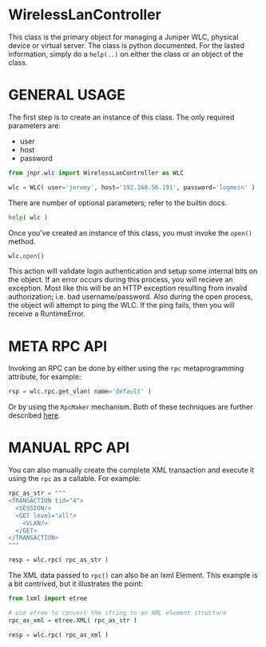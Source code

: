 # WirelessLanController

This class is the primary object for managing a Juniper WLC, physical device or virtual server.  The class is python documented.  For the lasted information, simply do a `help(..)` on either the class or an object of the class.

# GENERAL USAGE

The first step is to create an instance of this class.  The only required parameters are:
  * user
  * host
  * password

````python
from jnpr.wlc import WirelessLanController as WLC

wlc = WLC( user='jeremy', host='192.168.56.191', password='logmein' )
````

There are number of optional parameters; refer to the builtin docs.
````python
help( wlc )
````

Once you've created an instance of this class, you must invoke the `open()` method.  
````python
wlc.open()
````
This action will validate login authentication and setup some internal bits on the object.  If an error occurs during this process, you will recieve an exception.  Most like this will be an HTTP exception resulting from invalid authorization; i.e. bad username/password.  Also during the open process, the object will attempt to ping the WLC.  If the ping fails, then you will receive a RuntimeError.  

# META RPC API

Invoking an RPC can be done by either using the `rpc` metaprogramming attribute, for example:
````python
rsp = wlc.rpc.get_vlan( name='default' )
````

Or by using the `RpcMaker` mechanism.  Both of these techniques are further described [here](metaprogramming.md).

# MANUAL RPC API

You can also manually create the complete XML transaction and execute it using the `rpc` as a callable.  For example:
````python
rpc_as_str = """
<TRANSACTION tid="4">
  <SESSION/>
  <GET level="all">
    <VLAN/>
  </GET>
</TRANSACTION>
"""

resp = wlc.rpc( rpc_as_str )
````

The XML data passed to `rpc()` can also be an lxml Element. This example is a bit contrived, but it 
illustrates the point:
````python
from lxml import etree

# use etree to convert the string to an XML element structure
rpc_as_xml = etree.XML( rpc_as_str )

resp = wlc.rpc( rpc_as_xml )
````
